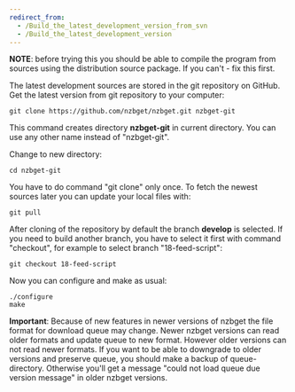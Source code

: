 ```yaml
---
redirect_from:
  - /Build_the_latest_development_version_from_svn
  - /Build_the_latest_development_version
---
```

**NOTE**: before trying this you should be able to compile the program from sources using the distribution source package. If you can't - fix this first.

The latest development sources are stored in the git repository on GitHub. Get the latest version from git repository to your computer:
```shell
git clone https://github.com/nzbget/nzbget.git nzbget-git
```

This command creates directory **nzbget-git** in current directory. You can use any other name instead of "nzbget-git".

Change to new directory:
```shell
cd nzbget-git
```

You have to do command "git clone" only once. To fetch the newest sources later you can update your local files with:
```shell
git pull
```

After cloning of the repository by default the branch **develop** is selected. If you need to build another branch, you have to select it first with command "checkout", for example to select branch "18-feed-script":
```shell
git checkout 18-feed-script
```

Now you can configure and make as usual:
```shell
./configure
make
```

**Important**:
Because of new features in newer versions of nzbget the file format for download queue may change. Newer nzbget versions can read older formats and update queue to new format. However older versions can not read newer formats. If you want to be able to downgrade to older versions and preserve queue, you should make a backup of queue-directory. 
Otherwise you'll get a message "could not load queue due version message" in older nzbget versions.